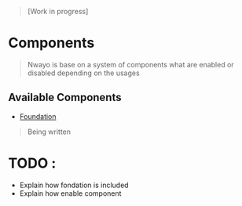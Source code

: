 > [Work in progress]

# Components
> Nwayo is base on a system of components what are enabled or disabled depending on the usages

## Available Components
- [Foundation](foundation.md)


> Being written

# TODO :
- Explain how fondation is included
- Explain how enable component
